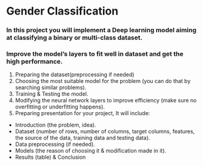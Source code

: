 # Gender Classification


### In this project you will implement a Deep learning model aiming at classifying a binary or multi-class dataset.

### Improve the model’s layers to fit well in dataset and get the high performance.

1. Preparing the dataset(preprocessing if needed)
2. Choosing the most suitable model for the problem (you can do that by searching similar problems).
3. Training & Testing the model.
4. Modifying the neural network layers to improve efficiency (make sure no overfitting or underfitting happens).
5. Preparing presentation for your project, It will include:
- Introduction (the problem, idea).
- Dataset (number of rows, number of columns, target columns, features, the source of the data, training data and testing data).
- Data preprocessing (if needed).
- Models (the reason of choosing it & modification made in it).
- Results (table) & Conclusion
